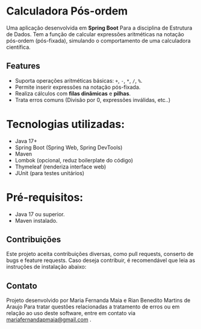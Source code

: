 # Calculadora Pós-ordem

Uma aplicação desenvolvida em **Spring Boot** Para a disciplina de Estrutura de Dados. Tem a função de calcular expressões aritméticas na notação pós-ordem (pós-fixada), simulando o comportamento de uma calculadora científica.

## Features

- Suporta operações aritméticas básicas: `+`, `-`, `*`, `/`, `%`.
- Permite inserir expressões na notação pós-fixada.
- Realiza cálculos com **filas dinâmicas** e **pilhas**.
- Trata erros comuns (Divisão por 0, expressões inválidas, etc..)

# Tecnologias utilizadas:

- Java 17+
- Spring Boot (Spring Web, Spring DevTools)
- Maven
- Lombok (opcional, reduz boilerplate do código)
- Thymeleaf (renderiza interface web)
- JUnit (para testes unitários)

# Pré-requisitos:

- Java 17 ou superior.
- Maven instalado.

## Contribuições 

Este projeto aceita contribuições diversas, como pull requests, conserto de bugs e feature requests. Caso deseja contribuir, é recomendável que leia as instruções de instalação abaixo:


## Contato
Projeto desenvolvido por Maria Fernanda Maia e Rian Benedito Martins de Araujo
Para tratar questões relacionadas a tratamento de erros ou em relação ao uso deste software, entre em contato via mariafernandapmaia@gmail.com .
